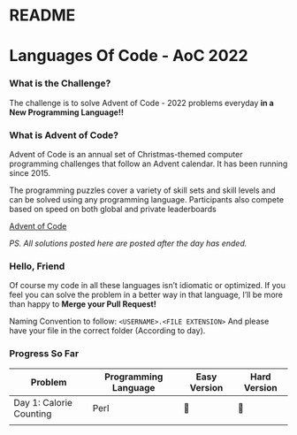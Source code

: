 # README

# Languages Of Code - AoC 2022

### What is the Challenge?

The challenge is to solve Advent of Code - 2022 problems everyday **in a New Programming Language!!**

### What is Advent of Code?

Advent of Code is an annual set of Christmas-themed computer programming challenges that follow an Advent calendar. It has been running since 2015.

The programming puzzles cover a variety of skill sets and skill levels and can be solved using any programming language. Participants also compete based on speed on both global and private leaderboards

[Advent of Code](https://adventofcode.com/)

*PS. All solutions posted here are posted after the day has ended.*

### Hello, Friend

Of course my code in all these languages isn’t idiomatic or optimized. If you feel you can solve the problem in a better way in that language, I’ll be more than happy to **Merge your Pull Request!**

Naming Convention to follow: `<USERNAME>.<FILE EXTENSION>` And please have your file in the correct folder (According to day).

### Progress So Far

| Problem | Programming Language | Easy Version | Hard Version |
| --- | --- | --- | --- |
| Day 1: Calorie Counting | Perl | 🌟 | 🌟 |
|  |  |  |  |